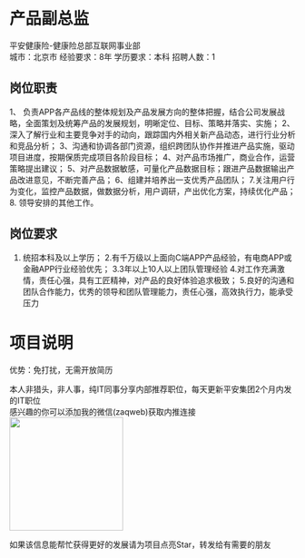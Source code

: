 # 产品副总监
平安健康险-健康险总部互联网事业部  
城市：北京市 经验要求：8年 学历要求：本科  招聘人数：1

## 岗位职责
1、 负责APP各产品线的整体规划及产品发展方向的整体把握，结合公司发展战略，全面策划及统筹产品的发展规划，明晰定位、目标、策略并落实、实施； 
 2、深入了解行业和主要竞争对手的动向，跟踪国内外相关新产品动态，进行行业分析和竞品分析；
 3、沟通和协调各部门资源，组织跨团队协作并推进产品实施，驱动项目进度，按期保质完成项目各阶段目标；
 4、对产品市场推广，商业合作，运营策略提出建议； 
 5、对产品数据敏感，可量化产品数据目标；跟进产品数据输出产品改进意见，不断完善产品； 
 6、组建并培养出一支优秀产品团队；
 7.关注用户行为变化，监控产品数据，做数据分析，用户调研，产出优化方案，持续优化产品；
 8. 领导安排的其他工作。

## 岗位要求
1. 统招本科及以上学历；
 2.有千万级以上面向C端APP产品经验，有电商APP或金融APP行业经验优先；
 3.3年以上10人以上团队管理经验
 4.对工作充满激情，责任心强，具有工匠精神，对产品的良好体验追求极致； 5.良好的沟通和团队合作能力，优秀的领导和团队管理能力，责任心强，高效执行力，能承受压力

# 项目说明

优势：免打扰，无需开放简历

本人非猎头，非人事，纯IT同事分享内部推荐职位，每天更新平安集团2个月内发的IT职位  
感兴趣的你可以添加我的微信(zaqweb)获取内推连接  
<img src="https://github.com/zaqweb/PA-IT-JOBS/blob/master/WechatICode.jpeg"  height="200" width="200">

如果该信息能帮忙获得更好的发展请为项目点亮Star，转发给有需要的朋友





